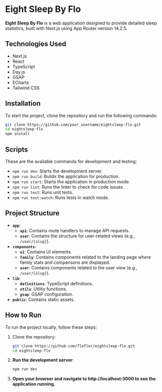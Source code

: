 # Eight Sleep By Flo

**Eight Sleep By Flo** is a web application designed to provide detailed sleep statistics, built with Next.js using App Router version 14.2.5.

## Technologies Used

- Next.js
- React
- TypeScript
- Day.js
- GSAP
- ECharts
- Tailwind CSS

## Installation

To start the project, clone the repository and run the following commands:

```bash
git clone https://github.com/your_username/eightsleep-flo.git
cd eightsleep-flo
npm install
``` 

## Scripts

These are the available commands for development and testing:

- `npm run dev`: Starts the development server.
- `npm run build`: Builds the application for production.
- `npm run start`: Starts the application in production mode.
- `npm run lint`: Runs the linter to check for code issues.
- `npm run test`: Runs unit tests.
- `npm run test:watch`: Runs tests in watch mode.

## Project Structure

- **`app`**:
  - **`api`**: Contains route handlers to manage API requests.
  - **`user`**: Contains the structure for user-related views (e.g., `/user/[slug]`).
- **`components`**:
  - **`ui`**: Contains UI elements.
  - **`family`**: Contains components related to the landing page where family stats and comparisons are displayed.
  - **`user`**: Contains components related to the user view (e.g., `/user/[slug]`).
- **`lib`**:
  - **`definitions`**: TypeScript definitions.
  - **`utils`**: Utility functions.
  - **`gsap`**: GSAP configuration.
- **`public`**: Contains static assets.

## How to Run

To run the project locally, follow these steps:

1. Clone the repository:
   ```bash
   git clone https://github.com/floflor/eightsleep-flo.git
   cd eightsleep-flo
   ```

2. **Run the development server**:
   ```bash
   npm run dev
   ```

2. **Open your browser and navigate to http://localhost:3000 to see the application running.**
  




